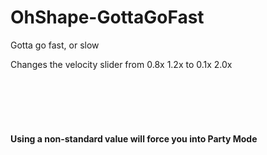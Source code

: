 # OhShape-GottaGoFast
Gotta go fast, or slow

Changes the velocity slider from 0.8x 1.2x to 0.1x 2.0x</br>
</br>
</br>
</br>
</br>
</br>
</br>
**Using a non-standard value will force you into Party Mode**

